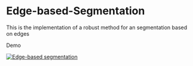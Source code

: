 # Edge-based-Segmentation
This is the implementation of a robust method for an segmentation based on edges

Demo


[![Edge-based segmentation](http://img.youtube.com/vi/IfoXVUk_Gik/0.jpg)](https://youtu.be/1KCLWsRgm0Y)
